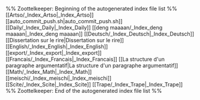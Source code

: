 %% Zoottelkeeper: Beginning of the autogenerated index file list  %%
 [[Artso/_Index_Artso|_Index_Artso]]
 [[auto_commit_push.sh|auto_commit_push.sh]]
 [[Daily/_Index_Daily|_Index_Daily]]
 [[deng maaaan/_Index_deng maaaan|_Index_deng maaaan]]
 [[Deutsch/_Index_Deutsch|_Index_Deutsch]]
 [[Dissertation sur le rire|Dissertation sur le rire]]
 [[English/_Index_English|_Index_English]]
 [[export/_Index_export|_Index_export]]
 [[Francais/_Index_Francais|_Index_Francais]]
 [[La structure d'un paragraphe argumentatif|La structure d'un paragraphe argumentatif]]
 [[Math/_Index_Math|_Index_Math]]
 [[meischi/_Index_meischi|_Index_meischi]]
 [[Scite/_Index_Scite|_Index_Scite]]
 [[Trape/_Index_Trape|_Index_Trape]]
%% Zoottelkeeper: End of the autogenerated index file list  %%
